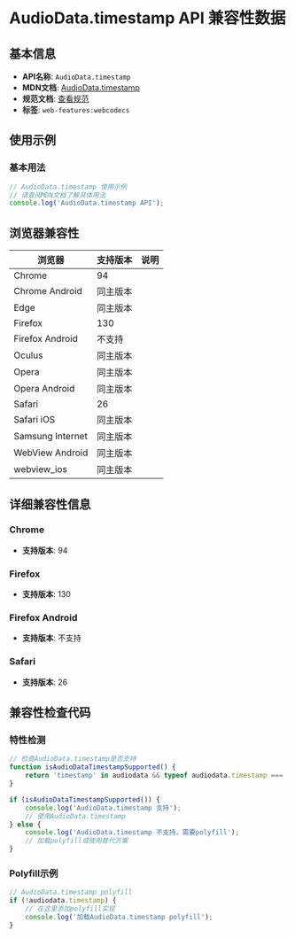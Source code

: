 # AudioData.timestamp API 兼容性数据

## 基本信息

- **API名称**: `AudioData.timestamp`
- **MDN文档**: [AudioData.timestamp](https://developer.mozilla.org/docs/Web/API/AudioData/timestamp)
- **规范文档**: [查看规范](https://w3c.github.io/webcodecs/#dom-audiodata-timestamp)
- **标签**: `web-features:webcodecs`

## 使用示例

### 基本用法

```javascript
// AudioData.timestamp 使用示例
// 请查阅MDN文档了解具体用法
console.log('AudioData.timestamp API');
```

## 浏览器兼容性

| 浏览器 | 支持版本 | 说明 |
|--------|----------|------|
| Chrome | 94 |  |
| Chrome Android | 同主版本 |  |
| Edge | 同主版本 |  |
| Firefox | 130 |  |
| Firefox Android | 不支持 |  |
| Oculus | 同主版本 |  |
| Opera | 同主版本 |  |
| Opera Android | 同主版本 |  |
| Safari | 26 |  |
| Safari iOS | 同主版本 |  |
| Samsung Internet | 同主版本 |  |
| WebView Android | 同主版本 |  |
| webview_ios | 同主版本 |  |

## 详细兼容性信息

### Chrome

- **支持版本**: 94

### Firefox

- **支持版本**: 130

### Firefox Android

- **支持版本**: 不支持

### Safari

- **支持版本**: 26

## 兼容性检查代码

### 特性检测

```javascript
// 检查AudioData.timestamp是否支持
function isAudioDataTimestampSupported() {
    return 'timestamp' in audiodata && typeof audiodata.timestamp === 'function';
}

if (isAudioDataTimestampSupported()) {
    console.log('AudioData.timestamp 支持');
    // 使用AudioData.timestamp
} else {
    console.log('AudioData.timestamp 不支持，需要polyfill');
    // 加载polyfill或使用替代方案
}
```

### Polyfill示例

```javascript
// AudioData.timestamp polyfill
if (!audiodata.timestamp) {
    // 在这里添加polyfill实现
    console.log('加载AudioData.timestamp polyfill');
}
```

